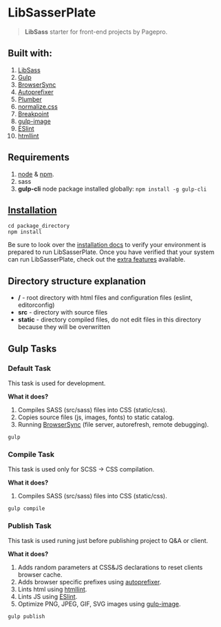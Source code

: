 # LibSasserPlate

> **LibSass** starter for front-end projects by Pagepro.

## Built with:

1. [LibSass](http://libsass.org)
2. [Gulp](http://gulpjs.com/)
3. [BrowserSync](http://www.browsersync.io/)
4. [Autoprefixer](https://github.com/sindresorhus/gulp-autoprefixer)
5. [Plumber](https://github.com/floatdrop/gulp-plumber)
6. [normalize.css](https://necolas.github.io/normalize.css/)
7. [Breakpoint](http://breakpoint-sass.com/)
8. [gulp-image](https://github.com/1000ch/gulp-image)
9. [ESlint](https://github.com/adametry/gulp-eslint)
10. [htmllint](https://github.com/htmllint/htmllint/)

## Requirements
1. [node](https://nodejs.org/en/) & [npm](https://docs.npmjs.com/cli/install).
2. sass
3. **gulp-cli** node package installed globally:
`npm install -g gulp-cli`

## [Installation](docs/install.md)

```shell
cd package_directory
npm install
```

Be sure to look over the [installation docs](docs/install.md) to verify your environment is prepared to run LibSasserPlate.
Once you have verified that your system can run LibSasserPlate, check out the [extra features](docs/extras.md) available.

## Directory structure explanation

* **/** - root directory with html files and configuration files (eslint, editorconfig)
* **src** - directory with source files
* **static** - directory compiled files, do not edit files in this directory because they will be overwritten

## Gulp Tasks

### Default Task

This task is used for development.

**What it does?**

1. Compiles SASS (src/sass) files into CSS (static/css).
2. Copies source files (js, images, fonts) to static catalog.
3. Running [BrowserSync](http://www.browsersync.io/) (file server, autorefresh, remote debugging).

```shell
gulp
```

### Compile Task

This task is used only for SCSS -> CSS compilation.

**What it does?**

1. Compiles SASS (src/sass) files into CSS (static/css).

```shell
gulp compile
```

### Publish Task

This task is used runing just before publishing project to Q&A or client.

**What it does?**

1. Adds random parameters at CSS&JS declarations to reset clients browser cache.
2. Adds browser specific prefixes using [autoprefixer](https://github.com/postcss/autoprefixer).
3. Lints html using [htmllint](https://github.com/htmllint/htmllint/).
4. Lints JS using [ESlint](https://github.com/adametry/gulp-eslint).
5. Optimize PNG, JPEG, GIF, SVG images using [gulp-image](https://github.com/1000ch/gulp-image).

```shell
gulp publish
```
